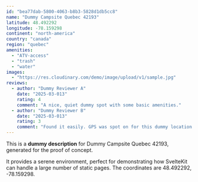 ```yaml
---
id: "bea77dab-5800-4063-b8b3-5828d1db5cc8"
name: "Dummy Campsite Quebec 42193"
latitude: 48.492292
longitude: -78.159298
continent: "north-america"
country: "canada"
region: "quebec"
amenities:
  - "ATV-access"
  - "trash"
  - "water"
images:
  - "https://res.cloudinary.com/demo/image/upload/v1/sample.jpg"
reviews:
  - author: "Dummy Reviewer A"
    date: "2025-03-013"
    rating: 4
    comment: "A nice, quiet dummy spot with some basic amenities."
  - author: "Dummy Reviewer B"
    date: "2025-03-013"
    rating: 3
    comment: "Found it easily. GPS was spot on for this dummy location."
---
```


This is a **dummy description** for Dummy Campsite Quebec 42193, generated for the proof of concept.

It provides a serene environment, perfect for demonstrating how SvelteKit can handle a large number of static pages. The coordinates are 48.492292, -78.159298.
